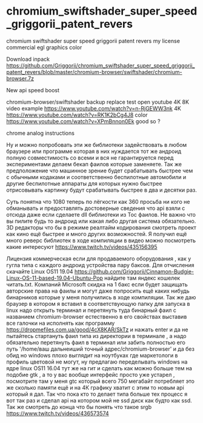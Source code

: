 # chromium_swiftshader_super_speed_griggorii_patent_revers
chromium swiftshader super speed griggorii patent revers my license commercial egl graphics color

Download inpack https://github.com/Griggorii/chromium_swiftshader_super_speed_griggorii_patent_revers/blob/master/chromium-browser/swiftshader/chromium-browser.7z

New api speed boost 

chromium-browser/swiftshader backup replace test open youtube 4K 8K video example https://www.youtube.com/watch?v=n-RjGEWW3nk 4K https://www.youtube.com/watch?v=RK1K2bCg4J8 color https://www.youtube.com/watch?v=XPmBnnon0Ek good so ?

chrome analog instructions

Ну и можно попробовать эти же библиотеки задействовать в любом браузере или программе которая в них нуждается тот же андроид 
полную совместимость со всеми и вся не гарантируется перед экспериментами делаем бекап фаилов которые заменяете. Так же предположение что машинное зрение будет срабатывать быстрее чем с обычными кодаками и соответственно беспилотные автомобили и другие беспилотные аппараты для которых нужно быстрее отрисовывать картинку будут срабатывать быстрее в два и десятки раз.

Суть понятна что 1080 теперь по лёгкости как 360 просьба ни кого не обманывать и предоставлять достоверные сведения что api 
взяли с отсюда даже если сделаете dll библиотеки из Toc фаилов. Не важно что вы пилите будь то андроид или какая либо другая система обязательно. 3D редакторы что бы в режиме реалтайм кодирования смотреть проект как кино ещё быстрее и много других возможностей. Я получил ещё много реверс библиотек в ходе компиляции в видео можно посмотреть какие интересуют https://www.twitch.tv/videos/435156395

Лицензия коммерческая если для продаваемого оборудования , как у гугла типа с каждого андроид устройства пару баксов. Для отчисления скачайте Linux OS11 19.04  https://github.com/Griggorii/Cinnamon-Budgie-Linux-OS-11-based-19.04-Ubuntu-Pop найдите там яндекс кошелек читать.txt. Компаний Microsoft скидка на 1 бакс если будет защищать авторские права на фаилы и могут даже попросить ещё каких нибудь бинарников которые у меня получились в ходе компиляции. Так же даю браузер в котором я вставил в соответствующую папку для запуска в linux надо открыть терминал и перетянуть туда бинарный фаил с названием chromium-browser естественно в его свойствах выставив все галочки на исполнять как программу https://dropmefiles.com.ua/good/4cX8KAR/SkTz и нажать enter и да не пытайтесь стартануть фаил типа из директории в терминале , а надо обязательно перетянуть фаил в терминал или забить полностью его путь '/home/ваш дальнеиший точный адрес/chromium-browser' и да без обид но windows плохо выглядит на ноутбуках где маркетологи в профиль цветовой не могут, ну предлагаю переделывать windows на ядре linux OS11 16.04 тут же на гит 
и сделать как можно больше тем на подобие gtk , а то у вас вообще интерфейс просто уже устарел , посмотрите там у меня gtc который всего 750 мегабайт потребляет это же сколько памяти ещё и на 4К графику хватит с этим то новым api который я дал.
Так что пока кто то делает типа больше тех процесс я вот так раз и сделал api на котором мой не ssd диск как будто как ssd.
Так же смотреть до конца что бы понять что такое srgb https://www.twitch.tv/videos/436573574


